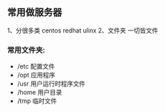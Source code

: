 ## 常用做服务器
1、分很多类  centos redhat ulinx
2、文件夹 一切皆文件

### 常用文件夹:
- /etc 配置文件
- /opt 应用程序
- /usr 用户运行时程序文件
- /home 用户目录
- /tmp   临时文件